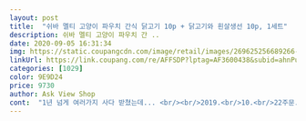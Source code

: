 ```yaml
---
layout: post 
title:  "쉬바 멜티 고양이 파우치 간식 닭고기 10p + 닭고기와 흰살생선 10p, 1세트" 
description: 쉬바 멜티 고양이 파우치 간 ..
date: 2020-09-05 16:31:34 
img: https://static.coupangcdn.com/image/retail/images/269625256689266-6e1c642b-4b9d-4384-9168-cfe38ecb8941.jpg 
linkUrl: https://link.coupang.com/re/AFFSDP?lptag=AF3600438&subid=ahnPublicAsk&pageKey=234414235&itemId=744474760&vendorItemId=4879189571&traceid=V0-113-be4c0d6fd0537fee 
categories: [1029] 
color: 9E9D24 
price: 9730 
author: Ask View Shop 
cont:  "1년 넘게 여러가지 사다 받쳤는데... <br/><br/>2019.<br/>10.<br/>22주문.<br/>골드박스.<br/>6670원 구매<br/>가격 적당하고 넘나 잘먹는 모습보니<br/>골드박스에 떴길래 구매해봤어요.<br/> NO 저팬 사태이후 츄르는 더 이상 구매하지 않고 굿밸런스의 짜먹는 고양이 간식으로 선택해서 지속적으로 먹이고 있는데 확실히 가격을 대비해서 보면 이 쉬바제품이 퀄리티는 참 좋은 것 같네요.<br/> 왠지 괜찮을 것 같아서 두 봉을 한꺼번에 샀는데 더 살걸 하고 후회하기는 했다능요.<br/> ㅋ<br/>근데 포장에 일본어 완전 난리 났던데 꼭 저래야 했을까 싶긴 하네요.<br/> ㅋ 쉬바는 미국회사라고 하던데 뭐한다고 저렇게 일본어를 막 적어놨는지 좀 맘에 안듬.<br/> ㅋㅋㅋ 그냥 영어 적어놔도 됐을텐데... <br/> 처음에 일본어 엄청 적힌거 보고 화들짝 놀래가지고 검색 막 하고 그랬네요.<br/> ㅋㅋㅋ<br/>길냥님이나 딴분에게 양도하다가<br/>넘 비싼건 안먹을까봐.<br/>.<br/> 무섭고... <br/><br/>닭고기 맛이 두가지로 들어가 있는 구성이고 짜서 보니 내용물의 색깔은 똑같은 것이 냄새도 다른 것 같지는 않던데 제가 먹어볼 수는 없고, 여튼 조금은 다른 맛일꺼라 생각하며 급여하고 있어요.<br/><br/>맛이 비슷한가봐요 ㅋㅋ<br/>먹는모습을 본것인지 ㅠㅠ<br/>몸무게에 따라서 급여 양이 다른데 우리집 애들은 둘 다 6키로 정도 되서 하루에 두봉 급여가 가능하길래 첫 개봉시에 같이 급여해 보았어요.<br/> 뭐... <br/> 말이 필요없이 엄청 잘 먹네요.<br/> ㅋ 동영상 보시면 혓바닥이 쉴 틈 없이 움직이는 것을 보실 수 있으실꺼예요.<br/> ㅎㅎㅎ<br/>미국상표이고 제조국은 태국이라네요.<br/><br/>쉬바!! 와우.<br/>.<br/><br/>얼마만에 얼굴 찡그리며 냥냥거리며<br/>우연히 이벤으로 한개받은.<br/>.<br/><br/>울냥이님... <br/><br/>일본에 수출을 많이 해서 그런가 포장지는 죄다 일본어네요.<br/><br/>일본츄르아니면 안먹는 까탈스런<br/>잘 드시니 집사는 감사할따름입니다.<br/><br/>제품 자체는 퀄리티도 좋고 원산지도 중국이 아니라서 참 마음에 드는데 가격이 막 저렴한편은 아니라서 매일 약먹이기 위해 하루에 한포씩은 소비하는 저희집에는 좀 부담스러운 제품이긴 해요.<br/> 이렇게 특가로 한번씩 떠준다면 그때는 망설임없이 더 많이 사놓긴 하겠지만 평소에 쟁여놓기는 좀 어려울 듯 합니다만... <br/> 기왕이면 좋은 걸로 먹이고 싶은 마음은 있어서 참으로 고민스럽네요.<br/> ㅋ<br/>평소 물을 많이 먹고 간식은 거의 가리지 않고 잘 드시는 냥이시라 골드박스 가격이 좋아 구매했어요.<br/><br/>한 봉다리 다 먹이고 이제 두번째 봉다리 뜯어야 하는데 천천히 뜯을려고 구석에 넣어놨네요.<br/> ㅋㅋㅋ 뭐... <br/> 다른 맛도 사 먹이고 싶은 마음이 있어서 이건 너무 비싸서 안돼... <br/> 라고 하고 있지만 또 구매하고 있겠지요... <br/> 하아... <br/> 열심히 돈 벌어야겠어요.<br/><br/>할아버지 냥이님 모시고 사는 집사입니다.<br/><br/>후쿠시마땜에 일본산은 무섭고.<br/>.<br/><br/>휴.<br/>.<br/> 진짜 너무 힘들게 찾은.<br/>.<br/> 간식<br/>" 
---
```

